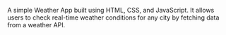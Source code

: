 A simple Weather App built using HTML, CSS, and JavaScript. It allows users to check real-time weather conditions for any city by fetching data from a weather API.
